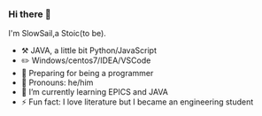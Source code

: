 ### Hi there 👋


I'm SlowSail,a Stoic(to be).

-   :hammer_and_pick: JAVA, a little bit Python/JavaScript
-   :pencil2: Windows/centos7/IDEA/VSCode
-   :seedling: Preparing for being a programmer
-   :man: Pronouns: he/him
-   🌱 I’m currently learning  EPICS and JAVA
-   ⚡ Fun fact: I love literature but I became an engineering student









